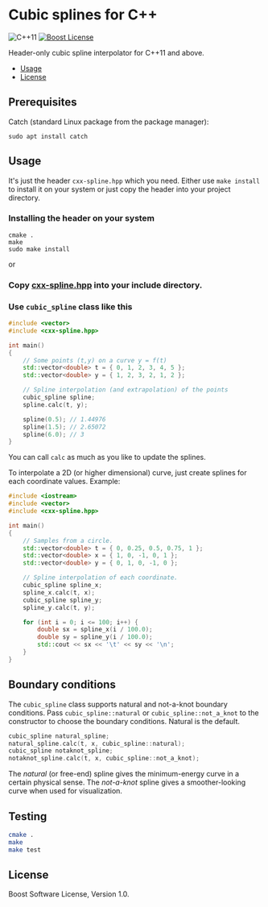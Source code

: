 # Cubic splines for C++

![C++11][cxx-badge]
[![Boost License][license-badge]](LICENSE.txt)

Header-only cubic spline interpolator for C++11 and above.

[cxx-badge]: https://img.shields.io/badge/C%2B%2B-11-orange.svg
[license-badge]: https://img.shields.io/badge/license-Boost-blue.svg

- [Usage](#usage)
- [License](#license)

## Prerequisites

Catch (standard Linux package from the package manager):

```
sudo apt install catch
```

## Usage

It's just the header `cxx-spline.hpp` which you need. Either
use `make install` to install it on your system or just copy
the header into your project directory.

### Installing the header on your system
```
cmake .
make
sudo make install
```
or

### Copy [cxx-spline.hpp](cxx-spline.hpp) into your include directory.

### Use `cubic_spline` class like this

```c++
#include <vector>
#include <cxx-spline.hpp>

int main()
{
    // Some points (t,y) on a curve y = f(t)
    std::vector<double> t = { 0, 1, 2, 3, 4, 5 };
    std::vector<double> y = { 1, 2, 3, 2, 1, 2 };

    // Spline interpolation (and extrapolation) of the points
    cubic_spline spline;
    spline.calc(t, y);

    spline(0.5); // 1.44976
    spline(1.5); // 2.65072
    spline(6.0); // 3
}
```
You can call `calc` as much as you like to update the splines.

To interpolate a 2D (or higher dimensional) curve, just create splines for each
coordinate values. Example:

```c++
#include <iostream>
#include <vector>
#include <cxx-spline.hpp>

int main()
{
    // Samples from a circle.
    std::vector<double> t = { 0, 0.25, 0.5, 0.75, 1 };
    std::vector<double> x = { 1, 0, -1, 0, 1 };
    std::vector<double> y = { 0, 1, 0, -1, 0 };

    // Spline interpolation of each coordinate.
    cubic_spline spline_x;
    spline_x.calc(t, x);
    cubic_spline spline_y;
    spline_y.calc(t, y);

    for (int i = 0; i <= 100; i++) {
        double sx = spline_x(i / 100.0);
        double sy = spline_y(i / 100.0);
        std::cout << sx << '\t' << sy << '\n';
    }
}
```

## Boundary conditions

The `cubic_spline` class supports natural and not-a-knot boundary conditions.
Pass `cubic_spline::natural` or `cubic_spline::not_a_knot` to the constructor
to choose the boundary conditions. Natural is the default.

```c++
cubic_spline natural_spline;
natural_spline.calc(t, x, cubic_spline::natural);
cubic_spline notaknot_spline;
notaknot_spline.calc(t, x, cubic_spline::not_a_knot);
```

The *natural* (or free-end) spline gives the minimum-energy curve in a certain
physical sense. The *not-a-knot* spline gives a smoother-looking curve when
used for visualization.


## Testing

```sh
cmake .
make
make test
```

## License

Boost Software License, Version 1.0.
